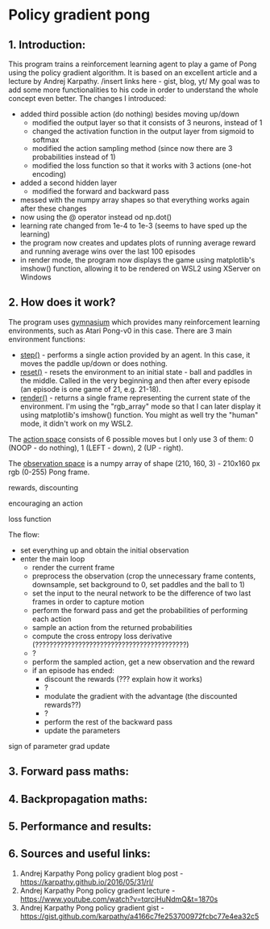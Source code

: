 # Policy gradient pong

## 1. Introduction:
This program trains a reinforcement learning agent to play a game of Pong using the policy gradient algorithm. It is based on an excellent article and a lecture by Andrej Karpathy. /insert links here - gist, blog, yt/
My goal was to add some more functionalities to his code in order to understand the whole concept even better. The changes I introduced:
* added third possible action (do nothing) besides moving up/down
    * modified the output layer so that it consists of 3 neurons, instead of 1
    * changed the activation function in the output layer from sigmoid to softmax
    * modified the action sampling method (since now there are 3 probabilities instead of 1)
    * modified the loss function so that it works with 3 actions (one-hot encoding)
* added a second hidden layer
    * modified the forward and backward pass
* messed with the numpy array shapes so that everything works again after these changes
* now using the @ operator instead od np.dot()
* learning rate changed from 1e-4 to 1e-3 (seems to have sped up the learning)
* the program now creates and updates plots of running average reward and running average wins over the last 100 episodes
* in render mode, the program now displays the game using matplotlib's imshow() function, allowing it to be rendered on WSL2 using XServer on Windows

## 2. How does it work?
The program uses [gymnasium](https://gymnasium.farama.org/index.html) which provides many reinforcement learning environments, such as Atari Pong-v0 in this case. There are 3 main environment functions:
* [step()](https://gymnasium.farama.org/api/env/#gymnasium.Env.step) - performs a single action provided by an agent. In this case, it moves the paddle up/down or does nothing.
* [reset()](https://gymnasium.farama.org/api/env/#gymnasium.Env.reset) - resets the environment to an initial state - ball and paddles in the middle. Called in the very beginning and then after every episode (an episode is one game of 21, e.g. 21-18).
* [render()](https://gymnasium.farama.org/api/env/#gymnasium.Env.render) - returns a single frame representing the current state of the environment. I'm using the "rgb_array" mode so that I can later display it using matplotlib's imshow() function. You might as well try the "human" mode, it didn't work on my WSL2.

The [action space](https://gymnasium.farama.org/environments/atari/pong/#actions) consists of 6 possible moves but I only use 3 of them: 0 (NOOP - do nothing), 1 (LEFT - down), 2 (UP - right).

The [observation space](https://gymnasium.farama.org/environments/atari/pong/#observations) is a numpy array of shape (210, 160, 3) - 210x160 px rgb (0-255) Pong frame.

rewards, discounting

encouraging an action

loss function

The flow:
* set everything up and obtain the initial observation
* enter the main loop
    * render the current frame
    * preprocess the observation (crop the unnecessary frame contents, downsample, set background to 0, set paddles and the ball to 1)
    * set the input to the neural network to be the difference of two last frames in order to capture motion
    * perform the forward pass and get the probabilities of performing each action
    * sample an action from the returned probabilities
    * compute the cross entropy loss derivative (??????????????????????????????????????????)
    * ?
    * perform the sampled action, get a new observation and the reward
    * if an episode has ended:
        * discount the rewards (??? explain how it works)
        * ?
        * modulate the gradient with the advantage (the discounted rewards??)
        * ?
        * perform the rest of the backward pass
        * update the parameters

sign of parameter grad update

## 3. Forward pass maths:

## 4. Backpropagation maths:

## 5. Performance and results:

## 6. Sources and useful links:
1. Andrej Karpathy Pong policy gradient blog post - https://karpathy.github.io/2016/05/31/rl/
2. Andrej Karpathy Pong policy gradient lecture - https://www.youtube.com/watch?v=tqrcjHuNdmQ&t=1870s
3. Andrej Karpathy Pong policy gradient gist - https://gist.github.com/karpathy/a4166c7fe253700972fcbc77e4ea32c5
